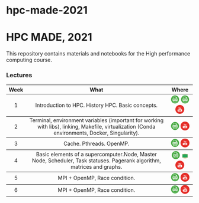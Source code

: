 # hpc-made-2021 

# HPC MADE, 2021
This repository contains materials and notebooks for the High performance computing course.

### Lectures

<table>
  <thead>
    <tr>
      <th>Week</th>
      <th>What</th>
      <th>Where</th>
    </tr>
  </thead>
  <tbody>
    <!-------------------- WEEK 1 -------------------->
    <tr>
      <td align="center"><a>1</a></td>
      <td align="center">Introduction to HPC. History HPC. Basic concepts.</td>
      <td align="center">
        <a href="lections/01-intro.pdf"><img src="./icons/pdf.png"/></a>
        <a href="lections/02-make.pdf"><img src="./icons/pdf.png"/></a>
        <a href="https://youtu.be/GEEwspEyQdY"><img src="./icons/youtube.png"/></a>
      </td>
    </tr>
  </tbody>
  <tbody>
    <!-------------------- WEEK 2 -------------------->
    <tr>
      <td align="center"><a>2</a></td>
      <td align="center">Terminal, environment variables (important for working with libs), linking,
Makefile, virtualization (Conda environments, Docker, Singularity).</td>
      <td align="center">
        <a href="./lections/02-environment.pdf"><img src="./icons/pdf.png"/></a>
        <a href="https://youtu.be/GEEwspEyQdY"><img src="./icons/youtube.png"/></a>
      </td>
    </tr>
  </tbody>
  <tbody>
    <!-------------------- WEEK 3 -------------------->
    <tr>
      <td align="center"><a>3</a></td>
      <td align="center">Cache. Pthreads. OpenMP.</td>
      <td align="center">
        <a href="./lections/03-OpenMP.pdf"><img src="./icons/pdf.png"/></a>
        <a href="https://youtu.be/gRrcZ05bV3Q"><img src="./icons/youtube.png"/></a>
      </td>
    </tr>
  </tbody>
  <tbody>
    <!-------------------- WEEK 4 -------------------->
    <tr>
      <td align="center"><a>4</a></td>
      <td align="center">Basic elements of a supercomputer.Node, Master Node, Scheduler,
Task statuses. Pagerank algorithm, matrices and graphs.</td>
      <td align="center">
        <a href="./lections/04-HPC-server-PageRank.pdf"><img src="./icons/pdf.png"/></a>
        <a href="./boards/04-PageRank.pdf"><img src="./icons/board.png"/></a>
        <a href="https://youtu.be/NL5DCw1zJ8A"><img src="./icons/youtube.png"/></a>
      </td>
    </tr>
  </tbody>
  <tbody>
    <!-------------------- WEEK 5 -------------------->
    <tr>
      <td align="center"><a>5</a></td>
      <td align="center">MPI + OpenMP, Race condition.</td>
      <td align="center">
        <a href="./lections/05-MPI.pdf"><img src="./icons/pdf.png"/></a>
        <a href="https://youtu.be/pXgZnB1FdoY"><img src="./icons/youtube.png"/></a>
      </td>
    </tr>
  </tbody>
  <tbody>
    <!-------------------- WEEK 6 -------------------->
    <tr>
      <td align="center"><a>6</a></td>
      <td align="center">MPI + OpenMP, Race condition.</td>
      <td align="center">
        <a href="./lections/06-MPI-Python.pdf"><img src="./icons/pdf.png"/></a>
        <a href="https://youtu.be/BEWrpKhi_ag"><img src="./icons/youtube.png"/></a>
      </td>
    </tr>
  </tbody>
</table>
